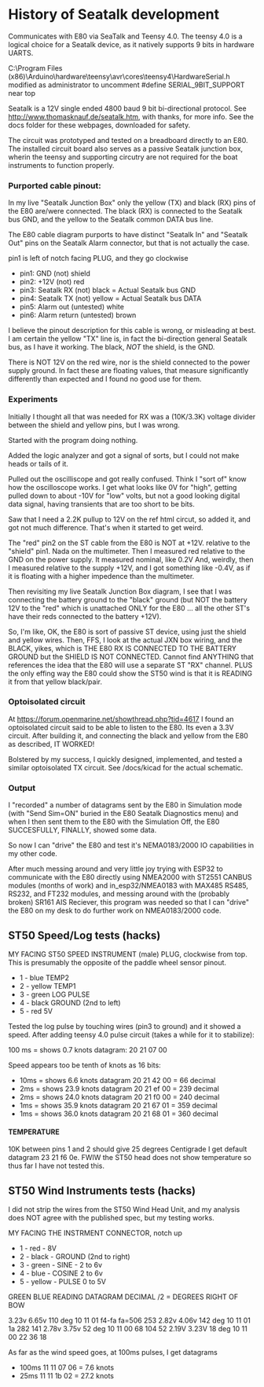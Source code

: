 # History of Seatalk development

Communicates with E80 via SeaTalk and Teensy 4.0.
The teensy 4.0 is a logical choice for a Seatalk device, as it
natively supports 9 bits in hardware UARTS.

C:\Program Files (x86)\Arduino\hardware\teensy\avr\cores\teensy4\HardwareSerial.h
modified as administrator to uncomment #define SERIAL_9BIT_SUPPORT near top

Seatalk is a 12V single ended 4800 baud 9 bit bi-directional protocol.
See http://www.thomasknauf.de/seatalk.htm, with thanks, for more info.
	See the docs folder for these webpages, downloaded for safety.

The circuit was prototyped and tested on a breadboard directly to an E80.
The installed circuit board also serves as a passive Seatalk junction box,
wherin the teensy and supporting circutry are not required for the boat
instruments to function properly.


### Purported cable pinout:

In my live "Seatalk Junction Box" only the yellow (TX) and
black (RX) pins of the E80 are/were connected.  The black (RX)
is connected to the Seatalk bus GND, and the yellow to the
Seatalk common DATA bus line.

The E80 cable diagram purports to have distinct "Seatalk In" and "Seatalk Out"
pins on the Seatalk Alarm connector, but that is not actually the case.

pin1 is left of notch facing PLUG, and they go clockwise

- pin1: GND (not)					shield
- pin2: +12V (not)				    red
- pin3: Seatalk RX (not)			black		= Actual Seatalk bus GND
- pin4: Seatalk TX (not)			yellow		= Actual Seatalk bus DATA
- pin5: Alarm out (untested)		white
- pin6: Alarm return (untested) 	brown

I believe the pinout description for this cable is wrong, or
misleading at best. I am certain the yellow "TX" line is,
in fact the bi-direction general Seatalk bus, as I have
it working. The black, _NOT_ the shield, is the GND.

There is NOT 12V on the red wire, nor is the shield connected to
the power supply ground.  In fact these are floating values,
that measure significantly differently than expected and
I found no good use for them.



### Experiments

Initially I thought all that was needed for RX was a (10K/3.3K)
voltage divider between the shield and yellow pins, but I was wrong.

Started with the program doing nothing.

Added the logic analyzer and got a signal of sorts,
but I could not make heads or tails of it.

Pulled out the oscilliscope and got really confused.
Think I "sort of" know how the oscilloscope works.
I get what looks like 0V for "high", getting pulled
down to about -10V for "low" volts, but not a good
looking digital data signal, having transients that are
too short to be bits.

Saw that I need a 2.2K pullup to 12V on the ref html circut,
so added it, and got not much difference.  That's when
it started to get weird.

The "red" pin2 on the ST cable from the E80 is NOT at +12V.
relative to the "shield" pin1. Nada on the multimeter.
Then I measured red relative to the GND on
the power supply.  It measured nominal, like 0.2V
And, weirdly, then I measured relative to the supply
+12V, and I got something like -0.4V, as if it is
floating with a higher impedence than the multimeter.

Then revisiting my live Seatalk Junction Box diagram, I see
that I was connecting the battery ground to the "black"
ground (but NOT the battery 12V to the "red" which is
unattached ONLY for the E80 ... all the other ST's have
their reds connected to the battery +12V).

So, I'm like, OK, the E80 is sort of passive ST device,
using just the shield and yellow wires. Then, FFS,
I look at the actual JXN box wiring, and the BLACK,
yikes, which is THE E80 RX IS CONNECTED TO THE
BATTERY GROUND but the SHIELD IS NOT CONNECTED.
Cannot find ANYTHING that references the idea that the
E80 will use a separate ST "RX" channel.
PLUS the only effing way the E80 could show the
ST50 wind is that it is READING it from that yellow
black/pair.

### Optoisolated circuit

At https://forum.openmarine.net/showthread.php?tid=4617 I found
an optoisolated circuit said to be able to listen to the E80.
Its even a 3.3V circuit.  After building it, and connecting
the black and yellow from the E80 as described, IT WORKED!

Bolstered by my success, I quickly designed, implemented, and
tested a similar optoisolated TX circuit.
See /docs/kicad for the actual schematic.


### Output

I "recorded" a number of datagrams sent by the E80 in Simulation
mode (with "Send Sim=ON" buried in the E80 Seatalk Diagnostics
menu) and when I then sent them to the E80 with the
Simulation Off, the E80 SUCCESFULLY, FINALLY, showed some
data.

So now I can "drive" the E80 and test it's NEMA0183/2000 IO
capabilities in  my other code.

After much messing around and very little joy trying with ESP32 to
	communicate with the E80 directly using NMEA2000 with ST2551 CANBUS
	modules (months of work) and in_esp32/NMEA0183 with MAX485 RS485,
	RS232, and FT232 modules, and messing around with the (probably
	broken) SR161 AIS Reciever, this program was needed so that I can
	"drive" the E80 on my desk to do further work on NMEA0183/2000 code.



## ST50 Speed/Log tests (hacks)

MY FACING ST50 SPEED INSTRUMENT (male) PLUG, clockwise from top.
This is presumably the opposite of the paddle wheel sensor pinout.

- 1 - blue	    TEMP2
- 2 - yellow	TEMP1
- 3 - green		LOG PULSE
- 4 - black		GROUND (2nd to left)
- 5 - red		5V

Tested the log pulse by touching wires (pin3 to ground) and it showed a speed.
After adding teensy 4.0 pulse circuit (takes a while for it to stabilize):

100 ms = shows 0.7 knots   datagram:  20 21 07 00

Speed appears too be tenth of knots as 16 bits:

- 10ms = shows 6.6 knots  datagram 20 21 42 00 = 66 decimal
- 2ms = shows 23.9 knots  datagram 20 21 ef 00 = 239 decimal
- 2ms = shows 24.0 knots  datagram 20 21 f0 00 = 240 decimal
- 1ms = shows 35.9 knots  datagram 20 21 67 01 = 359 decimal
- 1ms = shows 36.0 knots  datagram 20 21 68 01 = 360 decimal

#### TEMPERATURE

10K between pins 1 and 2 should give 25 degrees Centigrade
I get default datagram 23 21 f6 0e.
FWIW the ST50 head does not show temperature so thus far I
have not tested this.


## ST50 Wind Instruments tests (hacks)

I did not strip the wires from the ST50 Wind Head Unit,
and my analysis does NOT agree with the published spec,
but my testing works.

MY FACING THE INSTRMENT CONNECTOR, notch up

- 1 - red		- 8V
- 2 - black		- GROUND (2nd to right)
- 3 - green		- SINE - 2 to 6v
- 4 - blue	    - COSINE 2 to 6v
- 5 - yellow	- PULSE 0 to 5V

GREEN	BLUE	READING		DATAGRAM			DECIMAL		/2 = DEGREES RIGHT OF BOW

3.23v	6.65v	110 deg		10 11 01 f4-fa		fa=506		253
2.82v	4.06v	142 deg		10 11 01 1a			282			141
2.78v   3.75v	52 deg		10 11 00 68			104			52
2.19V	3.23V	18 deg 		10 11 00 22         36			18

As far as the wind speed goes, at 100ms pulses, I get datagrams

- 100ms 11 11 07 06 = 7.6 knots
- 25ms  11 11 1b 02 = 27.2 knots